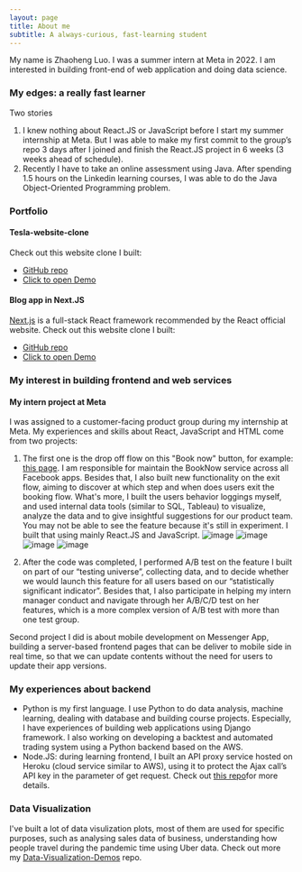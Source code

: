 ```yaml
---
layout: page
title: About me
subtitle: A always-curious, fast-learning student
---
```


My name is Zhaoheng Luo. I was a summer intern at Meta in 2022. I am interested in building front-end of web application and doing data science.

### My edges: a really fast learner
Two stories

1.	I knew nothing about React.JS or JavaScript before I start my summer internship at Meta. But I was able to make my first commit to the group’s repo 3 days after I joined and finish the React.JS project in 6 weeks (3 weeks ahead of schedule).
2.	Recently I have to take an online assessment using Java. After spending 1.5 hours on the Linkedin learning courses, I was able to do the Java Object-Oriented Programming problem.

### Portfolio

#### Tesla-website-clone
Check out this website clone I built:
- [GitHub repo](https://github.com/frank-1150/Tesla-website-clone)
- [Click to open Demo](https://frank-1150.github.io/)

#### Blog app in Next.JS
[Next.js](https://nextjs.org/) is a full-stack React framework recommended by the React official website.
Check out this website clone I built:
- [GitHub repo](https://github.com/frank-1150/nextjs-blog-app)
- [Click to open Demo](nextjs-blog-app-eosin-seven.vercel.app)


### My interest in building frontend and web services

#### My intern project at Meta
I was assigned to a customer-facing product group during my internship at Meta. My experiences and skills about React, JavaScript and HTML come from two projects:

1.	The first one is the drop off flow on this "Book now" button, for example: [this page](https://www.facebook.com/Bestfriendssalon). I am responsible for maintain the BookNow service across all Facebook apps. Besides that, I also built new functionality on the exit flow, aiming to discover at which step and when does users exit the booking flow. What's more, I built the users behavior loggings myself, and used internal data tools (similar to SQL, Tableau) to visualize, analyze the data and to give insightful suggestions for our product team. You may not be able to see the feature because it's still in experiment. I built that using mainly React.JS and JavaScript. 
![image](https://user-images.githubusercontent.com/76094159/208993601-78dc2273-0c47-4ead-9e1e-45c4560feed6.png)
![image](https://user-images.githubusercontent.com/76094159/208993629-67e97cef-ae7e-4ee5-8668-8c7891320d1b.png)
![image](https://user-images.githubusercontent.com/76094159/208993639-5dc2429c-3861-4d54-8e8d-adac2ac8fc94.png)
![image](https://user-images.githubusercontent.com/76094159/208993660-7f0792ad-fd64-4b45-8bd7-85549f45b316.png)
 
     
2.	After the code was completed, I performed A/B test on the feature I built on part of our “testing universe”, collecting data, and to decide whether we would launch this feature for all users based on our “statistically significant indicator”. Besides that, I also participate in helping my intern manager conduct and navigate through her A/B/C/D test on her features, which is a more complex version of A/B test with more than one test group. 

Second project I did is about mobile development on Messenger App, building a server-based frontend pages that can be deliver to mobile side in real time, so that we can update contents without the need for users to update their app versions.

### My experiences about backend
-	Python is my first language. I use Python to do data analysis, machine learning, dealing with database and building course projects. Especially, I have experiences of building web applications using Django framework. I also working on developing a backtest and automated trading system using a Python backend based on the AWS.
-	Node.JS: during learning frontend, I built an API proxy service hosted on Heroku (cloud service similar to AWS), using it to protect the Ajax call’s API key in the parameter of get request. Check out [this repo](https://github.com/frank-1150/Explore-California )for more details. 


### Data Visualization
I've built a lot of data visulization plots, most of them are used for specific purposes, such as analysing sales data of business, understanding how people travel during the pandemic time using Uber data. 
Check out more my [Data-Visualization-Demos](https://github.com/frank-1150/Data-Visualization-Demos) repo.


